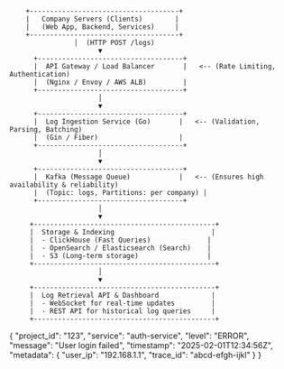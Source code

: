         +-------------------------------------+
        |   Company Servers (Clients)        |
        |   (Web App, Backend, Services)     |
        +-------------------------------------+
                    │  (HTTP POST /logs)
                          ▼
          +------------------------------------+
          |  API Gateway / Load Balancer       |   <-- (Rate Limiting, Authentication)
          |  (Nginx / Envoy / AWS ALB)         |
          +------------------------------------+
                          │
                          ▼
          +------------------------------------+
          |  Log Ingestion Service (Go)       |   <-- (Validation, Parsing, Batching)
          |  (Gin / Fiber)                    |
          +------------------------------------+
                          │
                          ▼
          +------------------------------------+
          |  Kafka (Message Queue)            |   <-- (Ensures high availability & reliability)
          |  (Topic: logs, Partitions: per company) |
          +------------------------------------+
                          │
                          ▼
         +---------------------------------------------+
         |  Storage & Indexing                        |
         |  - ClickHouse (Fast Queries)              |
         |  - OpenSearch / Elasticsearch (Search)    |
         |  - S3 (Long-term storage)                 |
         +---------------------------------------------+
                          │
                          ▼
         +---------------------------------------------+
         |  Log Retrieval API & Dashboard             |
         |  - WebSocket for real-time updates         |
         |  - REST API for historical log queries     |
         +---------------------------------------------+



{
  "project_id": "123",
  "service": "auth-service",
  "level": "ERROR",
  "message": "User login failed",
  "timestamp": "2025-02-01T12:34:56Z",
  "metadata": {
    "user_ip": "192.168.1.1",
    "trace_id": "abcd-efgh-ijkl"
  }
}

